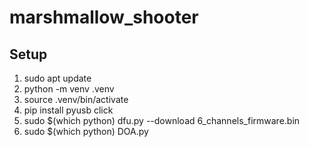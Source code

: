 # marshmallow_shooter

## Setup
1. sudo apt update
2. python -m venv .venv
3. source .venv/bin/activate
4. pip install pyusb click
5. sudo $(which python) dfu.py --download 6_channels_firmware.bin
6. sudo $(which python) DOA.py
